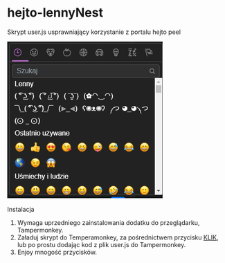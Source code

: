 # hejto-lennyNest
Skrypt user.js usprawniający korzystanie z portalu hejto peel
<p>
  <img src="https://raw.githubusercontent.com/Salata/hejto-lennyNest/master/docs/Pic1.png" alt="promo" style="max-width: 100%;">
</p>
Instalacja

1. Wymaga uprzedniego zainstalowania dodatku do przeglądarku, Tampermonkey.
2. Załaduj skrypt do Temperamonkey, za pośrednictwem przycisku <a href="https://raw.githubusercontent.com/Salata/hejto-lennyNest/master/lennyNest.user.js" rel="nofollow">KLIK</a>, lub po prostu dodając kod z plik user.js do Tampermonkey.
3. Enjoy mnogość przycisków.
